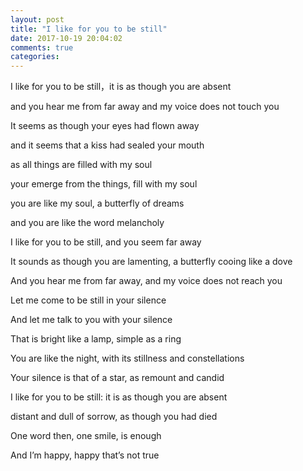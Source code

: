```yaml
---
layout: post
title: "I like for you to be still"
date: 2017-10-19 20:04:02
comments: true
categories:
---
```


I like for you to be still，it is as though you are absent

and you hear me from far away and my voice does not touch you

It seems as though your eyes had flown away

and it seems that a kiss had sealed your mouth

as all things are filled with my soul

your emerge from the things, fill with my soul

you are like my soul, a butterfly of dreams

and you are like the word melancholy

I like for you to be still, and you seem far away

It sounds as though you are lamenting, a butterfly cooing like a dove

And you hear me from far away, and my voice does not reach you

Let me come to be still in your silence

And let me talk to you with your silence

That is bright like a lamp, simple as a ring

You are like the night, with its stillness and constellations

Your silence is that of a star, as remount and candid

I like for you to be still: it is as though you are absent

distant and dull of sorrow, as though you had died

One word then, one smile, is enough

And I’m happy, happy that’s not true
